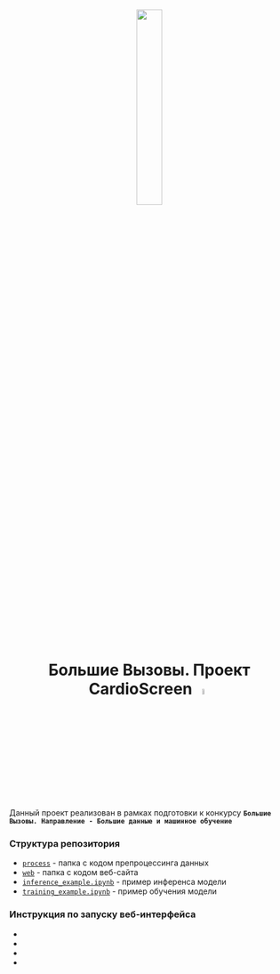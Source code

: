 <h1 align=center><img src="https://aucentr.ru/wp-content/uploads/2020/10/%D0%9B%D0%BE%D0%B3%D0%BE-%D0%91%D0%92_1_png-1024x294.png" width="30%"/> <br/> Большие Вызовы. Проект CardioScreen <img  src="https://i.ibb.co/q5Qwv7g/logo.png" width=5% alt="logo" border="0"></h1>
<!-- <img src="https://aucentr.ru/wp-content/uploads/2020/10/%D0%9B%D0%BE%D0%B3%D0%BE-%D0%91%D0%92_1_png-1024x294.png" width="20%"/> -->

Данный проект реализован в рамках подготовки к конкурсу <b>` Большие Вызовы. Направление - Большие данные и машинное обучение ` </b>

<h3>Структура репозитория</h3>

* [```process```](https://github.com/XXXM1R0XXX/final2/tree/b2c27b43e21dbc5ec4dfeceb6c71d734852672b9/process "перейти в папку") - папка с кодом препроцессинга данных
* [```web```](https://github.com/XXXM1R0XXX/final2/tree/dcd84f38b0393c7fe9dec1a7e1064d3fa53e2e5a/web "перейти в папку") - папка с кодом веб-сайта
* [```inference_example.ipynb```](https://github.com/XXXM1R0XXX/final2/blob/dcd84f38b0393c7fe9dec1a7e1064d3fa53e2e5a/inference_example.ipynb "перейти в файл") - пример инференса модели
* [```training_example.ipynb```](https://github.com/XXXM1R0XXX/final2/blob/dcd84f38b0393c7fe9dec1a7e1064d3fa53e2e5a/training_example.ipynb "перейти в файл") - пример обучения модели

<h3>Инструкция по запускy веб-интерфейса</h3>
<ul>
  <li></li>
  <li></li>
  <li></li>
  <li></li>
</ul>
